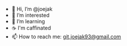 - 👋 Hi, I’m @joejak
- 👀 I’m interested
- 🌱 I’m learning
- ☕ I'm caffinated
- 📫 How to reach me: git.joejak93@gmail.com

<!---
joejak/joejak is a ✨ special ✨ repository because its `README.md` (this file) appears on your GitHub profile.
You can click the Preview link to take a look at your changes.
--->
